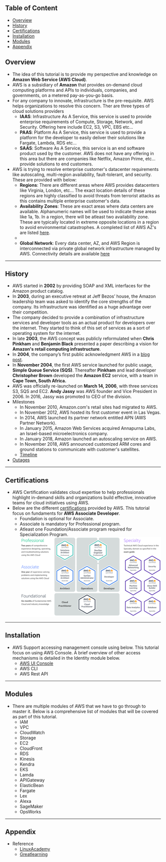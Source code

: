 ## Table of Content
- [Overview](#overview)
- [History](#history)
- [Certifications](#certifications)
- [Installation](#installation)
- [Modules](#modules)
- [Appendix](#appendix)

## Overview
- The idea of this tutorial is to provide my perspective and knowledge on **Amazon Web Service (AWS Cloud)**.
- AWS is a subsidiary of **Amazon** that provides on-demand cloud computing platforms and APIs to individuals, companies, and governments, on a metered pay-as-you-go basis.
- For any company to innovate, infrastructure is the pre-requisite. AWS helps organizations to resolve this concern. Ther are three types of cloud solutions providers
  - **IAAS**: Infrastructure As A Service, this service is used to provide enterprise requirements of Compute, Storage, Network, and Security. Offering here include EC2, S3, VPC, EBS etc...
  - **PAAS**: Platform As A Service, this service is used to provide a platform for the developer to easily deliver their solutions like Fargate, Lambda, RDS etc...
  - **SAAS**: Software As A Service, this service is an end software product used by the customer. AWS does not have any offering in this area but there are companies like Netflix, Amazon Prime, etc... provide solutions to end customers.
- AWS is trying to resolve enterprise customer's datacenter requirements like autoscaling, multi-region availability, fault-tolerant, and security. These are provided with below:
  - **Regions**: There are different areas where AWS provides datacenters like Virginia, London, etc... The exact location details of these regions are highly classified to avoid threats from terrorist attacks as this contains multiple enterprise customer's data.
  - **Availability Zones**: These are exact areas where data centers are available. Alphanumeric names will be used to indicate these areas like 1a, 1b. In a region, there will be atleast two availability zone. These are typically located in extreme opposite locations in a region to avoid environmental catastrophes. A completed list of AWS AZ's are listed [here](https://aws.amazon.com/about-aws/global-infrastructure/).
  - 
  - **Global Network**: Every data center, AZ, and AWS Region is interconnected via private global network infrastructure managed by AWS. Connectivity details are available [here](https://aws.amazon.com/about-aws/global-infrastructure/global_network/)

---
## History
- AWS started in **2002** by providing SOAP and XML interfaces for the Amazon product catalog.
- In **2003**, during an executive retreat at Jeff Bezos’ house, the Amazon leadership team was asked to identify the core strengths of the company. Its infrastructure was identified as a huge advantage over their competition.
- The company decided to provide a combination of infrastructure services and developer tools as an actual product for developers over the internet. They started to think of this set of services as a sort of operating system for the internet. 
- In late **2003**, the AWS concept was publicly reformulated when **Chris Pinkham** and **Benjamin Black** presented a paper describing a vision for **Amazon's retail computing infrastructure**.
- In **2004**, the company’s first public acknowledgment AWS in a [blog post](https://aws.amazon.com/blogs/aws/welcome/).
- In **November 2004**, the first AWS service launched for public usage, **Simple Queue Service (SQS)**. Thereafter **Pinkham** and lead developer **Christopher Brown** developed the **Amazon EC2** service, with a team in **Cape Town, South Africa.**
- AWS was officially re-launched on **March 14, 2006**, with three services S3, SQS and EC2. **Andy Jassy** was AWS founder and Vice President in 2006. In 2016, Jassy was promoted to CEO of the division.
- Milestones
  - In November 2010, Amazon.com's retail sites had migrated to AWS.
  - In November 2012, AWS hosted its first customer event in Las Vegas.
  - In 2014, AWS launched its partner network entitled APN (AWS Partner Network).
  - In January 2015, Amazon Web Services acquired Annapurna Labs, an Israel-based microelectronics company.
  - In January 2018, Amazon launched an autoscaling service on AWS.
  - In November 2018, AWS announced customized ARM cores and ground stations to communicate with customer's satellites.
  - [Timeline](https://en.wikipedia.org/wiki/Timeline_of_Amazon_Web_Services)
- [Outages](https://en.wikipedia.org/wiki/Timeline_of_Amazon_Web_Services)

---
## Certifications
- AWS Certification validates cloud expertise to help professionals highlight in-demand skills and organizations build effective, innovative teams for cloud initiatives using AWS.
- Below are the different [certifications](https://aws.amazon.com/certification/) provided by AWS. This tutorial focus on fundaments for **AWS Associate Developer**. 
  - Foundation is optional for Associate.
  - Associate is mandatory for Professional program.
  - Atleast one Foundation/Associate program required for Specialization Program.
  ![](./01-Images/01-Certificates.png) 

---
## Installation
- AWS Support accessing management console using below. This tutorial focus on using AWS Console. A brief overview of other access mechanisms is detailed in the Identity module below. 
  - [AWS UI Console](https://console.aws.amazon.com) 
  - AWS CLI
  - AWS Rest API

---
## Modules
- There are multiple modules of AWS that we have to go through to master it. Below is a comprehensive list of modules that will be covered as part of this tutorial.
  - IAM
  - VPC
  - CloudWatch
  - Storage
  - EC2
  - CloudFront
  - RDS
  - Kinesis
  - Kendra
  - EKS
  - Lamda
  - APIGateway
  - ElasticBean
  - Fargate
  - Lex
  - Alexa
  - SageMaker
  - OpsWorks

---
## Appendix
- Reference
  - [LinuxAcademy](https://linuxacademy.com/learning-path/amazon-web-services-master-level/)
  - [Greatlearning](https://www.greatlearning.in/academy/enterprise/courses/cloud-computing-with-aws)
    